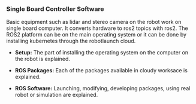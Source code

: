 ### Single Board Controller Software
<style>
a:link { text-decoration: none; }
a:visited { text-decoration: none; }
a:hover { text-decoration: none; }
a:active { text-decoration: none; }
</style>

Basic equipment such as lidar and stereo camera on the robot work on single board computer. It converts hardware to ros2 topics with ros2. The ROS2 platform can be on the main operating system or it can be done by installing kubernetes through the robotlaunch cloud.

* **[Setup:](/agv/software/sbcSoftware/setup/)**
The part of installing the operating system on the computer on the robot is explained.

* **[ROS Packages:](/agv/software/sbcSoftware/ros2packages/)**
Each of the packages available in cloudy worksace is explained.
* **[ROS Software:](/agv/software/sbcSoftware/rosSoftware/)**
Launching, modifying, developing packages, using real robot or simulation are explained.